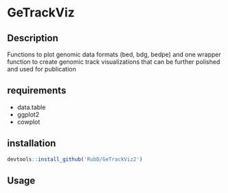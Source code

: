 # GeTrackViz

## Description

Functions to plot genomic data formats (bed, bdg, bedpe) and one wrapper function to create
genomic track visualizations that can be further polished and used for publication

## requirements
- data.table
- ggplot2
- cowplot

## installation 
```R
devtools::install_github('RubD/GeTrackViz2')
```

## Usage